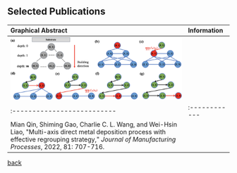 

## Selected Publications


| Graphical Abstract        | Information |
|:--------------------------|:------------|
| <img src="assets/img/multi-axis.jpg" alt="drawing" width="1000"/> | |
|:--------------------------|:------------|
| Mian Qin, Shiming Gao, Charlie C. L. Wang, and Wei-Hsin Liao, "Multi-axis direct metal deposition process with effective regrouping strategy," *Journal of Manufacturing Processes*, 2022, 81: 707-716. | |





[back](./)
